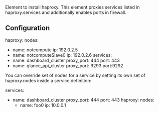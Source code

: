 Element to install haproxy. This element proxies services listed in
haproxy.services and additionally enables ports in firewall.

Configuration
-------------

haproxy:
  nodes:
  - name: notcompute
    ip: 192.0.2.5
  - name: notcomputeSlave0
    ip: 192.0.2.6
  services:
  - name: dashboard_cluster
    proxy_port: 444
    port: 443
  - name: glance_api_cluster
    proxy_port: 9293
    port:9292

You can override set of nodes for a service by setting its own set of
haproxy.nodes inside a service definition:

  services:
  - name: dashboard_cluster
    proxy_port: 444
    port: 443
    haproxy:
      nodes:
      - name: foo0
        ip: 10.0.0.1
